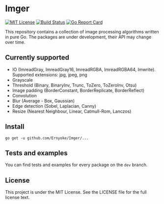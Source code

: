 # Imger
[![MIT License](https://img.shields.io/github/license/mashape/apistatus.svg?maxAge=2592000)](https://github.com/anthonynsimon/bild/blob/master/LICENSE) 
[![Build Status](https://travis-ci.org/Ernyoke/Imger.svg?branch=dev)](https://travis-ci.org/Ernyoke/Imger)
[![Go Report Card](https://goreportcard.com/badge/github.com/Ernyoke/Imger)](https://goreportcard.com/report/github.com/Ernyoke/Imger)

This repository contains a collection of image processing algorithms written in pure Go. The packages are under development, their API may change over time.

## Currently supported
* IO (ImreadGray, ImreadGray16, ImreadRGBA, ImreadRGBA64, Imwrite). Supported extensions: jpg, jpeg, png
* Grayscale
* Threshold (Binary, BinaryInv, Trunc, ToZero, ToZeroInv, Otsu)
* Image padding (BorderConstant, BorderReplicate, BorderReflect)
* Convolution
* Blur (Average - Box, Gaussian)
* Edge detection (Sobel, Laplacian, Canny)
* Resize (Nearest Neighbour, Linear, Catmull-Rom, Lanczos)

## Install
```
go get -u github.com/Ernyoke/Imger/...
```

## Tests and examples
You can find tests and examples for every package on the `dev` branch.

## License
This project is under the MIT License. See the LICENSE file for the full license text.
